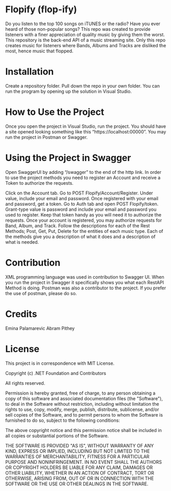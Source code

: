 # Flopify (flop-ify)

Do you listen to the top 100 songs on iTUNES or the radio? Have you ever heard of those non-popular songs? This repo was created to provide listeners with a finer appreciation of quality music by giving them the worst.
This repository is the back-end API of a music streaming site. Only this repo creates music for listeners where Bands, Albums and Tracks are disliked the most, hence music that flopped. 

# Installation
Create a repository folder. Pull down the repo in your own folder. You can run the program by opening up the solution in Visual Studio.

# How to Use the Project
Once you open the project in Visual Studio, run the project. You should have a site opened looking something like this “https://localhost:00000”. You may run the project in Postman or Swagger. 

# Using the Project in Swagger
Open SwaggerUI by adding “/swagger” to the end of the http link. 
In order to use the project methods you need to register an Account and receive a Token to authorize the requests. 

Click on the Account tab. Go to POST Flopify/Account/Register. Under value, include your email and password. Once registered with your email and password, get a token. Go to Auth tab and open POST Flopify/token. Grant-type value is password and include your email and password you used to register. Keep that token handy as you will need it to authorize the requests. 
Once your account is registered, you may authorize requests for Band, Album, and Track.
Follow the descriptions for each of the Rest Methods; Post, Get, Put, Delete for the entities of each music type. Each of the methods give you a description of what it does and a description of what is needed.
 
# Contribution
XML programming language was used in contribution to Swagger UI. When you run the project in Swagger it specifically shows you what each RestAPI Method is doing. 
Postman was also a contributor to the project. If you prefer the use of postman, please do so. 


# Credits
Emina Palamarevic 
Abram Pithey

# License
This project is in correspondence with MIT License.

Copyright (c) .NET Foundation and Contributors

All rights reserved.

Permission is hereby granted, free of charge, to any person obtaining a copy
of this software and associated documentation files (the "Software"), to deal
in the Software without restriction, including without limitation the rights
to use, copy, modify, merge, publish, distribute, sublicense, and/or sell
copies of the Software, and to permit persons to whom the Software is
furnished to do so, subject to the following conditions:

The above copyright notice and this permission notice shall be included in all
copies or substantial portions of the Software.

THE SOFTWARE IS PROVIDED "AS IS", WITHOUT WARRANTY OF ANY KIND, EXPRESS OR
IMPLIED, INCLUDING BUT NOT LIMITED TO THE WARRANTIES OF MERCHANTABILITY,
FITNESS FOR A PARTICULAR PURPOSE AND NONINFRINGEMENT. IN NO EVENT SHALL THE
AUTHORS OR COPYRIGHT HOLDERS BE LIABLE FOR ANY CLAIM, DAMAGES OR OTHER
LIABILITY, WHETHER IN AN ACTION OF CONTRACT, TORT OR OTHERWISE, ARISING FROM,
OUT OF OR IN CONNECTION WITH THE SOFTWARE OR THE USE OR OTHER DEALINGS IN THE
SOFTWARE.
